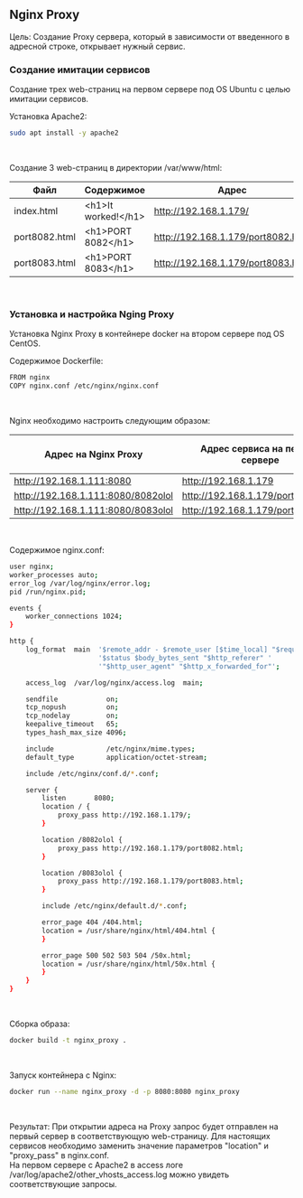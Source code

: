 ## Nginx Proxy
Цель: Cоздание Proxy сервера, который в зависимости от введенного в адресной строке, открывает нужный сервис.

### Создание имитации сервисов
Создание трех web-страниц на первом сервере под OS Ubuntu с целью имитации сервисов.

Установка Apache2:
```bash
sudo apt install -y apache2
```
<br>

Создание 3 web-страниц в директории /var/www/html:

| Файл  | Содержимое            | Адрес |
| ------------- |-----------------------| ------------- |
| index.html | \<h1>It worked!\</h1> | http://192.168.1.179/ |
| port8082.html | \<h1>PORT 8082\</h1>  | http://192.168.1.179/port8082.html |
| port8083.html | \<h1>PORT 8083\</h1>  | http://192.168.1.179/port8083.html |
<br>

### Установка и настройка Nging Proxy
Установка Nginx Proxy в контейнере docker на втором сервере под OS CentOS.

Содержимое Dockerfile:
```bash
FROM nginx
COPY nginx.conf /etc/nginx/nginx.conf
```
<br>

Nginx необходимо настроить следующим образом:

| Адрес на Nginx Proxy | Адрес сервиса на первом сервере | Содержимое web-страници |
| ------------- |----------------------| ------------- |
| http://192.168.1.111:8080 | http://192.168.1.179 | It worked! |
| http://192.168.1.111:8080/8082olol | http://192.168.1.179/port8082.html | PORT 8082 |
| http://192.168.1.111:8080/8083olol | http://192.168.1.179/port8083.html | PORT 8083 |
<br>

Содержимое nginx.conf:
```bash
user nginx;
worker_processes auto;
error_log /var/log/nginx/error.log;
pid /run/nginx.pid;

events {
    worker_connections 1024;
}

http {
    log_format  main  '$remote_addr - $remote_user [$time_local] "$request" '
                      '$status $body_bytes_sent "$http_referer" '
                      '"$http_user_agent" "$http_x_forwarded_for"';

    access_log  /var/log/nginx/access.log  main;

    sendfile            on;
    tcp_nopush          on;
    tcp_nodelay         on;
    keepalive_timeout   65;
    types_hash_max_size 4096;

    include             /etc/nginx/mime.types;
    default_type        application/octet-stream;

    include /etc/nginx/conf.d/*.conf;

    server {
        listen       8080;
        location / {
            proxy_pass http://192.168.1.179/;
        }

        location /8082olol {
            proxy_pass http://192.168.1.179/port8082.html;
        }

        location /8083olol {
            proxy_pass http://192.168.1.179/port8083.html;
        }

        include /etc/nginx/default.d/*.conf;

        error_page 404 /404.html;
        location = /usr/share/nginx/html/404.html {
        }

        error_page 500 502 503 504 /50x.html;
        location = /usr/share/nginx/html/50x.html {
        }
    }
}
```
<br>

Сборка образа:
```bash
docker build -t nginx_proxy .
```
<br>

Запуск контейнера с Nginx:
```bash
docker run --name nginx_proxy -d -p 8080:8080 nginx_proxy
```
<br>


Результат:
При открытии адреса на Proxy запрос будет отправлен на первый сервер в соответствующую web-страницу. 
Для настоящих сервисов необходимо заменить значение параметров "location" и "proxy_pass" в nginx.conf.<br>
На первом сервере с Apache2 в access логе /var/log/apache2/other_vhosts_access.log можно увидеть соответствующие запросы.
